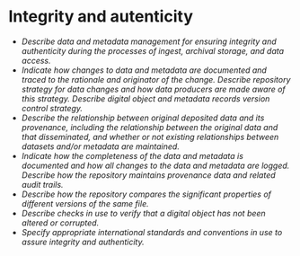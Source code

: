 
# Integrity and autenticity

- *Describe data and metadata management for ensuring integrity and authenticity during the processes of ingest, archival storage, and data access.*
- *Indicate how changes to data and metadata are documented and traced to the rationale and originator of the change. Describe repository strategy for data changes and how data producers are made aware of this strategy. Describe digital object and metadata records version control strategy.*
- *Describe the relationship between original deposited data and its provenance, including the relationship between the original data and that disseminated, and whether or not existing relationships
between datasets and/or metadata are maintained.*
- *Indicate how the completeness of the data and metadata is documented and how all changes to the data and metadata are logged. Describe how the repository maintains provenance data and related audit trails.*
- *Describe how the repository compares the significant properties of different versions of the same file.*
- *Describe checks in use to verify that a digital object has not been altered or corrupted.*
- *Specify appropriate international standards and conventions in use to assure integrity and authenticity.*
